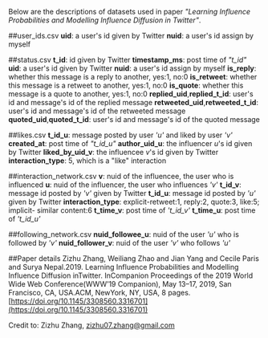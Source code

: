 Below are the descriptions of datasets used in paper *"Learning Influence Probabilities and Modelling Influence Diffusion in Twitter"*.

##user_ids.csv
**uid**: a user's id given by Twitter
**nuid**: a user's id assign by myself

##status.csv
**t_id**: id given by Twitter
**timestamp_ms**: post time of *"t_id"*
**uid**: a user's id given by Twitter
**nuid**: a user's id assign by myself
**is_reply**: whether this message is a reply to another, yes:1, no:0
**is_retweet**: whether this message is a retweet to another, yes:1, no:0
**is_quote**: whether this message is a quote to another, yes:1, no:0
**replied_uid**,**replied_t_id**: user's id and message's id of the replied message
**retweeted_uid**,**retweeted_t_id**: user's id and message's id of the retweeted message
**quoted_uid**,**quoted_t_id**: user's id and message's id of the quoted message

##likes.csv
**t_id_u**: message posted by user *'u'* and liked by user *'v'*
**created_at**: post time of *"t_id_u"*
**author_uid_u**: the influencer *u*'s id given by Twitter
**liked_by_uid_v**: the influencee *v*'s id given by Twitter
**interaction_type**: 5, which is a "like" interaction

##interaction_network.csv
**v**: nuid of the influencee, the user who is influenced
**u**: nuid of the influencer, the user who influences *'v'*
**t_id_v**: message id posted by *'v'* given by Twitter
**t_id_u**: message id posted by *'u'* given by Twitter
**interaction_type**: explicit-retweet:1, reply:2, quote:3, like:5; implicit- similar content:6
**t_time_v**: post time of *'t_id_v'*
**t_time_u**: post time of *'t_id_u'*

##following_network.csv
**nuid_followee_u**: nuid of the user *'u'* who is followed by *'v'*
**nuid_follower_v**: nuid of the user *'v'* who follows *'u'*


##Paper details
Zizhu Zhang, Weiliang Zhao and Jian Yang and Cecile Paris and Surya Nepal.2019. Learning Influence Probabilities and Modelling Influence Diffusion inTwitter. InCompanion Proceedings of the 2019 World Wide Web Conference(WWW’19 Companion), May 13–17, 2019, San Francisco, CA, USA.ACM, NewYork, NY, USA, 8 pages. [https://doi.org/10.1145/3308560.3316701](https://doi.org/10.1145/3308560.3316701)

Credit to: Zizhu Zhang, [zizhu07.zhang@gmail.com](zizhu07.zhang@gmail.com)